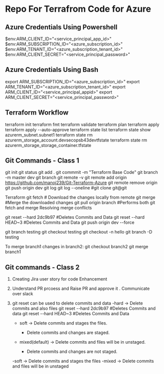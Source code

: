# Repo For Terrafrom Code for Azure

## Azure Credentials Using Powershell
$env:ARM_CLIENT_ID="<service_principal_app_id>"
$env:ARM_SUBSCRIPTION_ID="<azure_subscription_id>"
$env:ARM_TENANT_ID="<azure_subscription_tenant_id>"
$env:ARM_CLIENT_SECRET="<service_principal_password>"

## Azure Credentials Using Bash

export ARM_SUBSCRIPTION_ID="<azure_subscription_id>"
export ARM_TENANT_ID="<azure_subscription_tenant_id>"
export ARM_CLIENT_ID="<service_principal_appid>"
export ARM_CLIENT_SECRET="<service_principal_password>"

## Terraform Workflow
terraform init
terraform fmt
terraform validate
terraform plan
terraform apply
terraform apply  --auto-approve
terraform state list
terraform state show azurerm_subnet.subnet1
terraform state rm azurerm_storage_account.devsecopsb43devtfstate
terraform state rm azurerm_storage_storage_container.tfstate


## Git Commands - Class 1
git init
git status 
git add .
git commmit -m  "Terraform Base Code"
git branch -m master dev
git branch
git remote -v
git remote add origin https://github.com/manoj239/Git-Terraform-Azure
git remote remove origin
git push origin dev
git log
git log --oneline 
#git clone git@git

Terraform
git fetch # Download the changes locally from remote 
git merge #Merge the downloaded changes
git pull origin branch #Performs both git fetch and merge
Resolving merge conflicts

git reset --hard 2dc9b97 #Deletes Commits and Data
git reset --hard HEAD~3 #Deletes Commits and Data
git push origin dev --force

git branch testing
git checkout testing
git checkout -n hello
git branch -D testing   

To merge branch1 changes  in branch2:
git checkout branch2
git merge branch1

## Git commands - Class 2
1. Creating Jira user story for code Enhancement
2. Understand PR prcoess and Raise PR and approve it . Communicate over slack
3. git reset can be used to delete commits and data
    -hard -> Delete commits and also files
     git reset --hard 2dc9b97  #Deletes Commits and data
     git reset --hard HEAD~3  #Deletes Commits and Data

    - soft  -> Delete commits and stages the files.
        - Delete commits and changes are staged. 

    - mixed(default) -> Delete commits and files will be in unstaged.
      - Delete commits and changes are not staged.  


    
    -soft -> Delete commits and stages the files
    -mixed -> Delete commits and files will be in unstaged